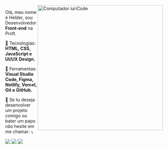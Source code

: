 <img src="https://raw.githubusercontent.com/MicaelliMedeiros/micaellimedeiros/master/image/computer-illustration.png" min-width="400px" max-width="400px" width="400px" align="right" alt="Computador iuriCode">

<p align="left"> 
  Olá, meu nome é Helder, sou Desenvolvedor <strong>Front-end</strong> na Proft.
</p>

<p align="left">
  🦄 Tecnologias: <strong>HTML, CSS, JavaScript e UI/UX Design.</strong>
</p>

<p align="left">
  💼 Ferramentas: <strong>Visual Studio Code, Figma, Netlify, Vercel, Git e GitHub.</strong>
</p>

<p align="left">
  💌 Se tu deseja desenvolver um projeto comigo ou bater um papo não hesite em me chamar: ⤵️
</p>

<p align="left">
  <a href="#" alt="Gmail">
  <img src="https://img.shields.io/badge/-Gmail-FF0000?style=flat-square&labelColor=FF0000&logo=gmail&logoColor=white&link=helderavila2016@gmail.com" /></a>

  <a href="#" alt="Linkedin">
  <img src="https://img.shields.io/badge/-Linkedin-0e76a8?style=flat-square&logo=Linkedin&logoColor=white&link=helderavila" /></a>

  <a href="#" alt="Instagram">
  <img src="https://img.shields.io/badge/-Instagram-DF0174?style=flat-square&labelColor=DF0174&logo=instagram&logoColor=white&link=@hxlder"/></a>
</p>  
